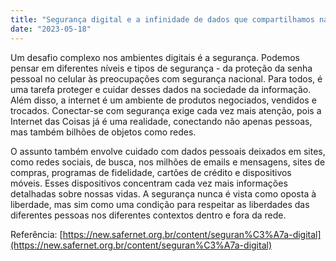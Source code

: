 ```yaml
---
title: "Segurança digital e a infinidade de dados que compartilhamos na web"
date: "2023-05-18"
---
```


Um desafio complexo nos ambientes digitais é a segurança. Podemos pensar em diferentes níveis e tipos de segurança - da proteção da senha pessoal no celular às preocupações com segurança nacional. Para todos, é uma tarefa proteger e cuidar desses dados na sociedade da informação. Além disso, a internet é um ambiente de produtos negociados, vendidos e trocados. Conectar-se com segurança exige cada vez mais atenção, pois a Internet das Coisas já é uma realidade, conectando não apenas pessoas, mas também bilhões de objetos como redes.

O assunto também envolve cuidado com dados pessoais deixados em sites, como redes sociais, de busca, nos milhões de emails e mensagens, sites de compras, programas de fidelidade, cartões de crédito e dispositivos móveis. Esses dispositivos concentram cada vez mais informações detalhadas sobre nossas vidas. A segurança nunca é vista como oposta à liberdade, mas sim como uma condição para respeitar as liberdades das diferentes pessoas nos diferentes contextos dentro e fora da rede.

Referência: [https://new.safernet.org.br/content/seguran%C3%A7a-digital](https://new.safernet.org.br/content/seguran%C3%A7a-digital)